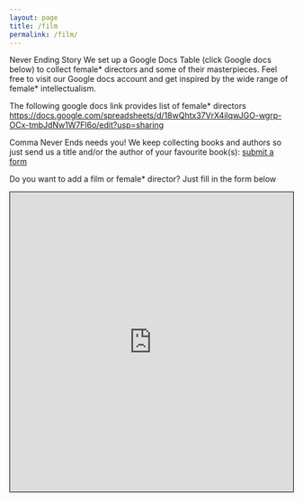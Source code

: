 ```yaml
---
layout: page
title: /film
permalink: /film/
---
```


Never Ending Story
We set up a Google Docs Table (click Google docs below) to collect female* directors and some of their masterpieces.
Feel free to visit our Google docs account and get inspired by the wide range of female* intellectualism. 

The following google docs link provides list of female* directors 
https://docs.google.com/spreadsheets/d/18wQhtx37VrX4iIqwJGO-wgrp-OCx-tmbJdNw1W7Fl6o/edit?usp=sharing

Comma Never Ends needs you!
We keep collecting books and authors so just send us a title and/or the author of your favourite book(s):  <a href="https://airtable.com/shreaQ9jTsWLpJSXK" target="_blank">submit a form</a>
&nbsp;

Do you want to add a film or female* director? Just fill in the form below
<iframe src="https://airtable.com/embed/shreaQ9jTsWLpJSXK?backgroundColor=orange" frameborder="0" onmousewheel="" width="100%" height="533" style="background: transparent; border: 1px solid #000;" allowfullscreen=""></iframe>
 

